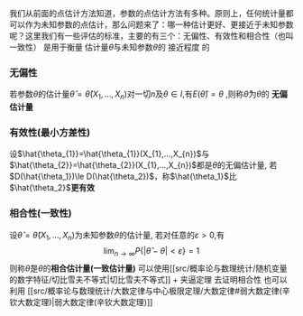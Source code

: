 
我们从前面的点估计方法知道，参数的点估计方法有多种。原则上，任何统计量都可以作为未知参数的点估计，那么问题来了：哪一种估计更好、更接近于未知参数呢？这里我们有一些评估的标准，主要的有三个：无偏性、有效性和相合性（也叫一致性）
是用于衡量 估计量$\hat{\theta}$与未知参数$\theta$的 接近程度 的

### 无偏性
若参数$\theta$的估计量$\hat{\theta}=\hat{\theta}(X_{1},...,X_{n})$对一切$n$及$\theta\in I$,有$E(\hat{\theta})=\theta$ ,则称$\hat{\theta}$为$\theta$的 **无偏估计量**


### 有效性(最小方差性)
设$\hat{\theta_{1}}=\hat{\theta_{1}}(X_{1},...,X_{n})$与$\hat{\theta_{2}}=\hat{\theta_{2}}(X_{1},...,X_{n})$都是$\theta$的无偏估计量,
若$D(\hat{\theta_1})\le D(\hat{\theta_2})$，称$\hat{\theta_1}$比$\hat{\theta_2}$**更有效**

### 相合性(一致性)
设$\hat{\theta}=\hat{\theta}(X_{1},...,X_{n})$为未知参数$\theta$的估计量,
若对任意的$\varepsilon>0$,有
$$
\lim_{n\to \infty}P\{|\hat{\theta}-\theta|<\varepsilon\}=1
$$
则称$\hat{\theta}$是$\theta$的**相合估计量(一致估计量)**
可以使用[[src/概率论与数理统计/随机变量的数字特征/切比雪夫不等式|切比雪夫不等式]] + 夹逼定理 去证明相合性
也可以利用 [[src/概率论与数理统计/大数定律与中心极限定理/大数定律#弱大数定律(辛钦大数定理)|弱大数定律(辛钦大数定理)]] 


